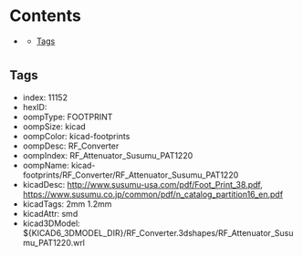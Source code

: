 



Contents
========

* [](#)
	* [Tags](#tags)

# 

## Tags

- index: 11152
- hexID: 
- oompType: FOOTPRINT
- oompSize: kicad
- oompColor: kicad-footprints
- oompDesc: RF_Converter
- oompIndex: RF_Attenuator_Susumu_PAT1220
- oompName: kicad-footprints/RF_Converter/RF_Attenuator_Susumu_PAT1220
- kicadDesc: http://www.susumu-usa.com/pdf/Foot_Print_38.pdf, https://www.susumu.co.jp/common/pdf/n_catalog_partition16_en.pdf
- kicadTags: 2mm 1.2mm
- kicadAttr: smd
- kicad3DModel: ${KICAD6_3DMODEL_DIR}/RF_Converter.3dshapes/RF_Attenuator_Susumu_PAT1220.wrl
